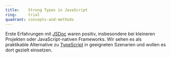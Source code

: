 ```yaml
---
title:    Strong Types in JavaScript
ring:     trial
quadrant: concepts-and-methods
---
```


Erste Erfahrungen mit [JSDoc][jsdoc] waren positiv, insbesondere bei kleineren Projekten oder JavaScript-nativen Frameworks. Wir sehen es als praktikable Alternative zu [TypeScript][typescript] in geeigneten Szenarien und wollen es dort gezielt einsetzen.

[jsdoc]: https://jsdoc.app/
[typescript]: https://www.typescriptlang.org/